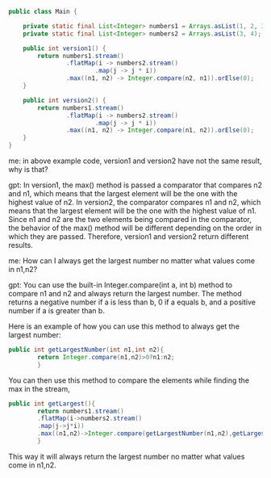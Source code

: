 ```java
public class Main {

    private static final List<Integer> numbers1 = Arrays.asList(1, 2, 3);
    private static final List<Integer> numbers2 = Arrays.asList(3, 4);

    public int version1() {
        return numbers1.stream()
                .flatMap(i -> numbers2.stream()
                        .map(j -> j * i))
                .max((n1, n2) -> Integer.compare(n2, n1)).orElse(0);
    }

    public int version2() {
        return numbers1.stream()
                .flatMap(i -> numbers2.stream()
                        .map(j -> j * i))
                .max((n1, n2) -> Integer.compare(n1, n2)).orElse(0);
    }
}
```

me: in above example code, version1 and version2 have not the same result, why is that?

gpt: In version1, the max() method is passed a comparator that compares n2 and n1, which means that the largest element
will be the one with the highest value of n2. In version2, the comparator compares n1 and n2, which means that the
largest element will be the one with the highest value of n1. Since n1 and n2 are the two elements being compared in the
comparator, the behavior of the max() method will be different depending on the order in which they are passed.
Therefore, version1 and version2 return different results.

me: How can I always get the largest number no matter what values come in n1,n2?

gpt: You can use the built-in Integer.compare(int a, int b) method to compare n1 and n2 and always return the largest
number. The method returns a negative number if a is less than b, 0 if a equals b, and a positive number if a is greater
than b.

Here is an example of how you can use this method to always get the largest number:

```java
public int getLargestNumber(int n1,int n2){
        return Integer.compare(n1,n2)>0?n1:n2;
        }
```

You can then use this method to compare the elements while finding the max in the stream,

```java
public int getLargest(){
        return numbers1.stream()
        .flatMap(i->numbers2.stream()
        .map(j->j*i))
        .max((n1,n2)->Integer.compare(getLargestNumber(n1,n2),getLargestNumber(n2,n1))).orElse(0);
        }
```

This way it will always return the largest number no matter what values come in n1,n2.
